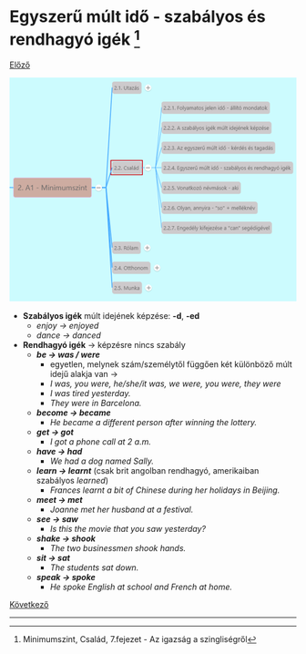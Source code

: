# Egyszerű múlt idő - szabályos és rendhagyó igék [^1]

[Előző](3.md)

![2.2](images/2.2.png)

* **Szabályos igék** múlt idejének képzése: **-d**, **-ed**
  * *enjoy -> enjoyed*
  * *dance -> danced*
* **Rendhagyó igék** -> képzésre nincs szabály
  * ***be -> was / were*** 
    * egyetlen, melynek szám/személytől függően két különböző múlt idejű alakja van ->
    * *I was, you were, he/she/it was, we were, you were, they were*
    * *I was tired yesterday.*
    * *They were in Barcelona.*
  * ***become -> became***
    * *He became a different person after winning the lottery.*
  * ***get -> got***
    * *I got a phone call at 2 a.m.*
  * ***have -> had***
    * *We had a dog named Sally.*
  * ***learn -> learnt*** (csak brit angolban rendhagyó, amerikaiban szabályos *learned*)
    * *Frances learnt a bit of Chinese during her holidays in Beijing.*
  * ***meet -> met***
    * *Joanne met her husband at a festival.*
  * ***see -> saw***
    * *Is this the movie that you saw yesterday?*
  * ***shake -> shook***
    * *The two businessmen shook hands.*
  * ***sit -> sat***
    * *The students sat down.*
  * ***speak -> spoke***
    * *He spoke English at school and French at home.*

[Következő](5.md)

---
[^1]: Minimumszint, Család, 7.fejezet - Az igazság a szingliségről